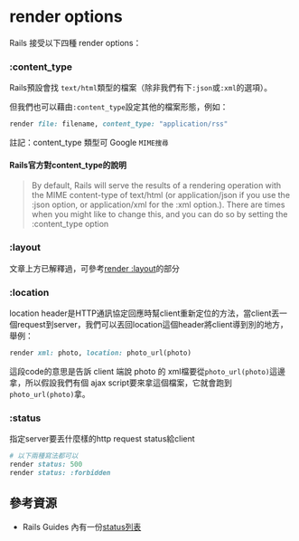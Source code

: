 # render options

Rails 接受以下四種 render options：

### :content_type

Rails預設會找 `text/html`類型的檔案（除非我們有下`:json`或`:xml`的選項）。

但我們也可以藉由`:content_type`設定其他的檔案形態，例如：
```ruby
render file: filename, content_type: "application/rss"
```

註記：content_type 類型可 Google `MIME搜尋`

#### Rails官方對content_type的說明

>By default, Rails will serve the results of a rendering operation with the MIME content-type of text/html (or application/json if you use the :json option, or application/xml for the :xml option.). There are times when you might like to change this, and you can do so by setting the :content_type option

### :layout

文章上方已解釋過，可參考[render :layout](render-layout.md)的部分

### :location

location header是HTTP通訊協定回應時幫client重新定位的方法，當client丟一個request到server，我們可以丟回location這個header將client導到別的地方，舉例：

```ruby
render xml: photo, location: photo_url(photo)
```

這段code的意思是告訴 client 端說 photo 的 xml檔要從`photo_url(photo)`這邊拿，所以假設我們有個 ajax script要來拿這個檔案，它就會跑到`photo_url(photo)`拿。

### :status

指定server要丟什麼樣的http request status給client

```ruby
# 以下兩種寫法都可以
render status: 500
render status: :forbidden
```

## 參考資源

* Rails Guides 內有一份[status列表](http://guides.rubyonrails.org/layouts_and_rendering.html#the-status-option)




